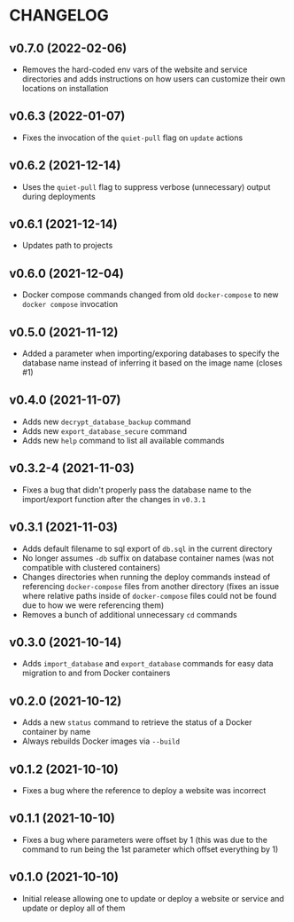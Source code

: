 # CHANGELOG

## v0.7.0 (2022-02-06)

* Removes the hard-coded env vars of the website and service directories and adds instructions on how users can customize their own locations on installation

## v0.6.3 (2022-01-07)

* Fixes the invocation of the `quiet-pull` flag on `update` actions

## v0.6.2 (2021-12-14)

* Uses the `quiet-pull` flag to suppress verbose (unnecessary) output during deployments

## v0.6.1 (2021-12-14)

* Updates path to projects

## v0.6.0 (2021-12-04)

* Docker compose commands changed from old `docker-compose` to new `docker compose` invocation

## v0.5.0 (2021-11-12)

* Added a parameter when importing/exporing databases to specify the database name instead of inferring it based on the image name (closes #1)

## v0.4.0 (2021-11-07)

* Adds new `decrypt_database_backup` command
* Adds new `export_database_secure` command
* Adds new `help` command to list all available commands

## v0.3.2-4 (2021-11-03)

* Fixes a bug that didn't properly pass the database name to the import/export function after the changes in `v0.3.1`

## v0.3.1 (2021-11-03)

* Adds default filename to sql export of `db.sql` in the current directory
* No longer assumes `-db` suffix on database container names (was not compatible with clustered containers)
* Changes directories when running the deploy commands instead of referencing `docker-compose` files from another directory (fixes an issue where relative paths inside of `docker-compose` files could not be found due to how we were referencing them)
* Removes a bunch of additional unnecessary `cd` commands

## v0.3.0 (2021-10-14)

* Adds `import_database` and `export_database` commands for easy data migration to and from Docker containers

## v0.2.0 (2021-10-12)

* Adds a new `status` command to retrieve the status of a Docker container by name
* Always rebuilds Docker images via `--build`

## v0.1.2 (2021-10-10)

* Fixes a bug where the reference to deploy a website was incorrect

## v0.1.1 (2021-10-10)

* Fixes a bug where parameters were offset by 1 (this was due to the command to run being the 1st parameter which offset everything by 1)

## v0.1.0 (2021-10-10)

* Initial release allowing one to update or deploy a website or service and update or deploy all of them
